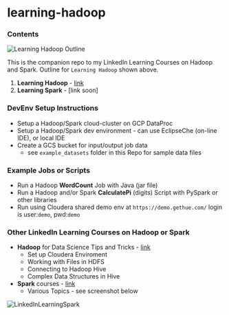 # learning-hadoop
### Contents

![Learning Hadoop Outline](https://github.com/lynnlangit/learning-hadoop-and-spark/blob/master/images/learning-hadoop-outline.png)

This is the companion repo to my LinkedIn Learning Courses on Hadoop and Spark.  Outline for `Learning Hadoop` shown above.
1. **Learning Hadoop** - [link](https://www.lynda.com/Hadoop-tutorials/Hadoop-Fundamentals/191942-2.html)  
2. **Learning Spark** - [link soon]

### DevEnv Setup Instructions

- Setup a Hadoop/Spark cloud-cluster on GCP DataProc
- Setup a Hadoop/Spark dev environment - can use EclipseChe (on-line IDE), or local IDE
- Create a GCS bucket for input/output job data
    - see `example_datasets` folder in this Repo for sample data files

### Example Jobs or Scripts

- Run a Hadoop **WordCount** Job with Java (jar file)
- Run a Hadoop and/or Spark **CalculatePi** (digits) Script with PySpark or other libraries
- Run using Cloudera shared demo env at `https://demo.gethue.com/` login is user:`demo`, pwd:`demo`

### Other LinkedIn Learning Courses on Hadoop or Spark

- **Hadoop** for Data Science Tips and Tricks - [link](https://www.linkedin.com/learning/hadoop-for-data-science-tips-tricks-techniques)
    - Set up Cloudera Enviroment
    - Working with Files in HDFS
    - Connecting to Hadoop Hive
    - Complex Data Structures in Hive
- **Spark** courses - [link](https://www.linkedin.com/learning/search?entityType=COURSE&keywords=Spark&software=Apache%20Spark~Hadoop)
    - Various Topics - see screenshot below

![LinkedInLearningSpark]()

